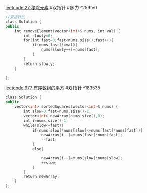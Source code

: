 
[leetcode.27 移除元素](https://leetcode.cn/problems/remove-element/) #双指针 #暴力 ^259fe0
```c++
//双指针法
class Solution {
public:
    int removeElement(vector<int>& nums, int val) {
        int slowly=0;
        for(int fast=0;fast<nums.size();fast++){
            if(nums[fast]!=val){
                nums[slowly++]=nums[fast];
            }
        }
        return slowly;
    }

};
```

[leetcode.977 有序数组的平方](https://leetcode.cn/problems/squares-of-a-sorted-array/) #双指针 ^183535
```c++
class Solution {
public:
    vector<int> sortedSquares(vector<int>& nums) {
        int slow=0,fast=nums.size()-1;
        vector<int> newArray(nums.size(),0); 
        int i=nums.size()-1;
        while(slow<=fast){
            if(nums[slow]*nums[slow]<=nums[fast]*nums[fast]){
                newArray[i--]=nums[fast]*nums[fast];
                --fast;
            }
            else{

                newArray[i--]=nums[slow]*nums[slow];
                ++slow;
            }
        }
        return newArray;
    }
};
```